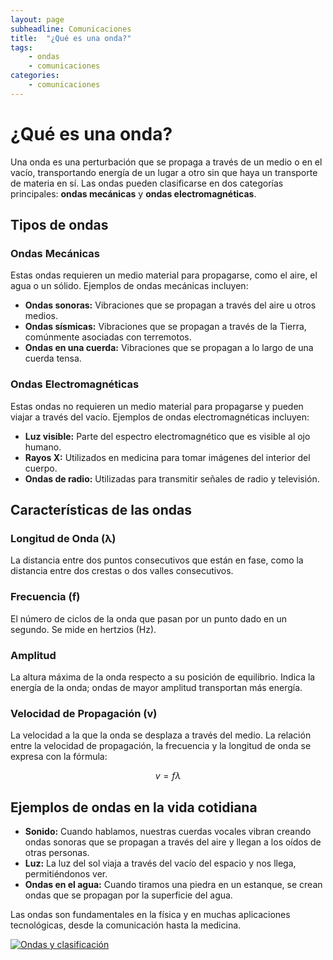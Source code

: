 ```yaml
---
layout: page
subheadline: Comunicaciones
title:  "¿Qué es una onda?"
tags:
    - ondas
    - comunicaciones
categories:
    - comunicaciones
---
```

# ¿Qué es una onda?

Una onda es una perturbación que se propaga a través de un medio o en el vacío, transportando energía de un lugar a otro sin que haya un transporte de materia en sí. Las ondas pueden clasificarse en dos categorías principales: **ondas mecánicas** y **ondas electromagnéticas**.

## Tipos de ondas

### Ondas Mecánicas

Estas ondas requieren un medio material para propagarse, como el aire, el agua o un sólido. Ejemplos de ondas mecánicas incluyen:

- **Ondas sonoras:** Vibraciones que se propagan a través del aire u otros medios.
- **Ondas sísmicas:** Vibraciones que se propagan a través de la Tierra, comúnmente asociadas con terremotos.
- **Ondas en una cuerda:** Vibraciones que se propagan a lo largo de una cuerda tensa.

### Ondas Electromagnéticas

Estas ondas no requieren un medio material para propagarse y pueden viajar a través del vacío. Ejemplos de ondas electromagnéticas incluyen:

- **Luz visible:** Parte del espectro electromagnético que es visible al ojo humano.
- **Rayos X:** Utilizados en medicina para tomar imágenes del interior del cuerpo.
- **Ondas de radio:** Utilizadas para transmitir señales de radio y televisión.

## Características de las ondas

### Longitud de Onda (λ)

La distancia entre dos puntos consecutivos que están en fase, como la distancia entre dos crestas o dos valles consecutivos.

### Frecuencia (f)

El número de ciclos de la onda que pasan por un punto dado en un segundo. Se mide en hertzios (Hz).

### Amplitud

La altura máxima de la onda respecto a su posición de equilibrio. Indica la energía de la onda; ondas de mayor amplitud transportan más energía.

### Velocidad de Propagación (v)

La velocidad a la que la onda se desplaza a través del medio. La relación entre la velocidad de propagación, la frecuencia y la longitud de onda se expresa con la fórmula:

$$ v = f λ $$

## Ejemplos de ondas en la vida cotidiana

- **Sonido:** Cuando hablamos, nuestras cuerdas vocales vibran creando ondas sonoras que se propagan a través del aire y llegan a los oídos de otras personas.
- **Luz:** La luz del sol viaja a través del vacío del espacio y nos llega, permitiéndonos ver.
- **Ondas en el agua:** Cuando tiramos una piedra en un estanque, se crean ondas que se propagan por la superficie del agua.

Las ondas son fundamentales en la física y en muchas aplicaciones tecnológicas, desde la comunicación hasta la medicina.

[![Ondas y clasificación](https://img.youtube.com/vi/Z7fV4ZfoKeY/mqdefault.jpg)](https://www.youtube.com/watch?v=Z7fV4ZfoKeY)
